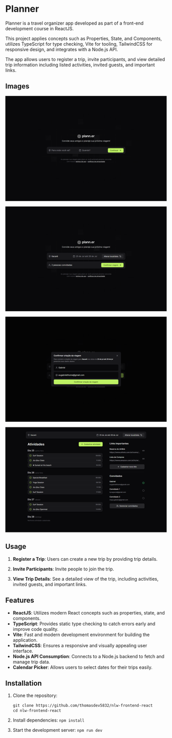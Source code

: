 # Planner

Planner is a travel organizer app developed as part of a front-end development course in ReactJS.

This project applies concepts such as Properties, State, and Components, utilizes TypeScript for type checking, Vite for tooling, TailwindCSS for responsive design, and integrates with a Node.js API.

The app allows users to register a trip, invite participants, and view detailed trip information including listed activities, invited guests, and important links.

## Images

![home](src/assets/start-page-01.png)

![home-02](src/assets/start-page-02.png)

![confirm-trip](src/assets/confirm-trip.png)

![activities-board](src/assets/activities-board.png)

## Usage

1. **Register a Trip**: Users can create a new trip by providing trip details.

2. **Invite Participants**: Invite people to join the trip.

3. **View Trip Details**: See a detailed view of the trip, including activities, invited guests, and important links.

## Features

- **ReactJS**: Utilizes modern React concepts such as properties, state, and components.
- **TypeScript**: Provides static type checking to catch errors early and improve code quality.
- **Vite**: Fast and modern development environment for building the application.
- **TailwindCSS**: Ensures a responsive and visually appealing user interface.
- **Node.js API Consumption**: Connects to a Node.js backend to fetch and manage trip data.
- **Calendar Picker**: Allows users to select dates for their trips easily.

## Installation

1. Clone the repository:

   ```
   git clone https://github.com/thomasdev5832/nlw-frontend-react
   cd nlw-frontend-react
   ```

2. Install dependencies: `npm install `

3. Start the development server: `npm run dev`
